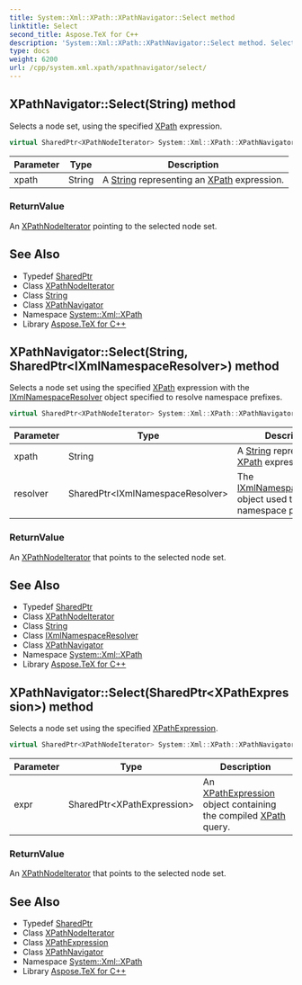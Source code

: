 ```yaml
---
title: System::Xml::XPath::XPathNavigator::Select method
linktitle: Select
second_title: Aspose.TeX for C++
description: 'System::Xml::XPath::XPathNavigator::Select method. Selects a node set, using the specified XPath expression in C++.'
type: docs
weight: 6200
url: /cpp/system.xml.xpath/xpathnavigator/select/
---
```

## XPathNavigator::Select(String) method


Selects a node set, using the specified [XPath](../../) expression.

```cpp
virtual SharedPtr<XPathNodeIterator> System::Xml::XPath::XPathNavigator::Select(String xpath)
```


| Parameter | Type | Description |
| --- | --- | --- |
| xpath | String | A [String](../../../system/string/) representing an [XPath](../../) expression. |

### ReturnValue

An [XPathNodeIterator](../../xpathnodeiterator/) pointing to the selected node set.

## See Also

* Typedef [SharedPtr](../../../system/sharedptr/)
* Class [XPathNodeIterator](../../xpathnodeiterator/)
* Class [String](../../../system/string/)
* Class [XPathNavigator](../)
* Namespace [System::Xml::XPath](../../)
* Library [Aspose.TeX for C++](../../../)
## XPathNavigator::Select(String, SharedPtr\<IXmlNamespaceResolver\>) method


Selects a node set using the specified [XPath](../../) expression with the [IXmlNamespaceResolver](../../../system.xml/ixmlnamespaceresolver/) object specified to resolve namespace prefixes.

```cpp
virtual SharedPtr<XPathNodeIterator> System::Xml::XPath::XPathNavigator::Select(String xpath, SharedPtr<IXmlNamespaceResolver> resolver)
```


| Parameter | Type | Description |
| --- | --- | --- |
| xpath | String | A [String](../../../system/string/) representing an [XPath](../../) expression. |
| resolver | SharedPtr\<IXmlNamespaceResolver\> | The [IXmlNamespaceResolver](../../../system.xml/ixmlnamespaceresolver/) object used to resolve namespace prefixes. |

### ReturnValue

An [XPathNodeIterator](../../xpathnodeiterator/) that points to the selected node set.

## See Also

* Typedef [SharedPtr](../../../system/sharedptr/)
* Class [XPathNodeIterator](../../xpathnodeiterator/)
* Class [String](../../../system/string/)
* Class [IXmlNamespaceResolver](../../../system.xml/ixmlnamespaceresolver/)
* Class [XPathNavigator](../)
* Namespace [System::Xml::XPath](../../)
* Library [Aspose.TeX for C++](../../../)
## XPathNavigator::Select(SharedPtr\<XPathExpression\>) method


Selects a node set using the specified [XPathExpression](../../xpathexpression/).

```cpp
virtual SharedPtr<XPathNodeIterator> System::Xml::XPath::XPathNavigator::Select(SharedPtr<XPathExpression> expr)
```


| Parameter | Type | Description |
| --- | --- | --- |
| expr | SharedPtr\<XPathExpression\> | An [XPathExpression](../../xpathexpression/) object containing the compiled [XPath](../../) query. |

### ReturnValue

An [XPathNodeIterator](../../xpathnodeiterator/) that points to the selected node set.

## See Also

* Typedef [SharedPtr](../../../system/sharedptr/)
* Class [XPathNodeIterator](../../xpathnodeiterator/)
* Class [XPathExpression](../../xpathexpression/)
* Class [XPathNavigator](../)
* Namespace [System::Xml::XPath](../../)
* Library [Aspose.TeX for C++](../../../)
